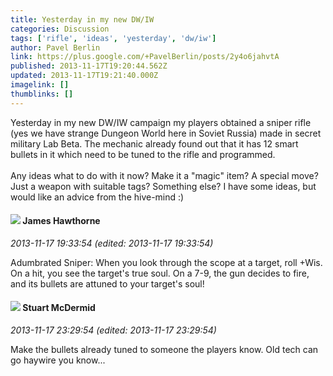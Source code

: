 ```yaml
---
title: Yesterday in my new DW/IW
categories: Discussion
tags: ['rifle', 'ideas', 'yesterday', 'dw/iw']
author: Pavel Berlin
link: https://plus.google.com/+PavelBerlin/posts/2y4o6jahvtA
published: 2013-11-17T19:20:44.562Z
updated: 2013-11-17T19:21:40.000Z
imagelink: []
thumblinks: []
---
```


Yesterday in my new DW/IW campaign my players obtained a sniper rifle (yes we have strange Dungeon World here in Soviet Russia) made in secret military Lab Beta. The mechanic already found out that it has 12 smart bullets in it which need to be tuned to the rifle and programmed.<br /><br />Any ideas what to do with it now? Make it a &quot;magic&quot; item? A special move? Just a weapon with suitable tags? Something else? I have some ideas, but would like an advice from the hive-mind :)
<div id='comment z13htviononrjzs0f230sff4upvxf3ryt04'>
  <h4><img src='{{site.baseurl}}//images/avatars/105474339582381748699_photo.jpg'> James Hawthorne</h4>
      <p><cite>2013-11-17 19:33:54 (edited: 2013-11-17 19:33:54)</cite></p>
        <p>Adumbrated Sniper: When you look through the scope at a target, roll +Wis. On a hit, you see the target&#39;s true soul. On a 7-9, the gun decides to fire, and its bullets are attuned to your target&#39;s soul!</p>
</div>
        

<div id='comment z13htviononrjzs0f230sff4upvxf3ryt04'>
  <h4><img src='{{site.baseurl}}//images/avatars/106869300898899999469_photo.jpg'> Stuart McDermid</h4>
      <p><cite>2013-11-17 23:29:54 (edited: 2013-11-17 23:29:54)</cite></p>
        <p>Make the bullets already tuned to someone the players know. Old tech can go haywire you know...</p>
</div>
        